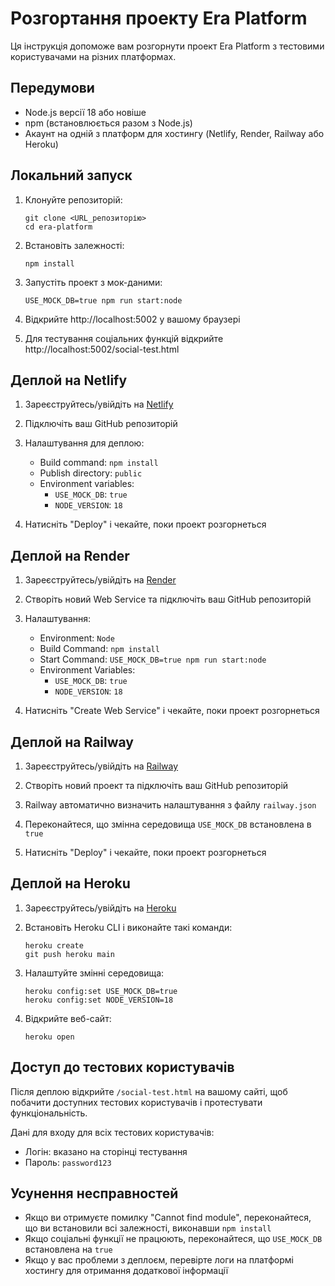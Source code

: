 # Розгортання проекту Era Platform

Ця інструкція допоможе вам розгорнути проект Era Platform з тестовими користувачами на різних платформах.

## Передумови

- Node.js версії 18 або новіше
- npm (встановлюється разом з Node.js)
- Акаунт на одній з платформ для хостингу (Netlify, Render, Railway або Heroku)

## Локальний запуск

1. Клонуйте репозиторій:
   ```
   git clone <URL_репозиторію>
   cd era-platform
   ```

2. Встановіть залежності:
   ```
   npm install
   ```

3. Запустіть проект з мок-даними:
   ```
   USE_MOCK_DB=true npm run start:node
   ```

4. Відкрийте http://localhost:5002 у вашому браузері

5. Для тестування соціальних функцій відкрийте http://localhost:5002/social-test.html

## Деплой на Netlify

1. Зареєструйтесь/увійдіть на [Netlify](https://www.netlify.com/)

2. Підключіть ваш GitHub репозиторій

3. Налаштування для деплою:
   - Build command: `npm install`
   - Publish directory: `public`
   - Environment variables:
     - `USE_MOCK_DB`: `true`
     - `NODE_VERSION`: `18`

4. Натисніть "Deploy" і чекайте, поки проект розгорнеться

## Деплой на Render

1. Зареєструйтесь/увійдіть на [Render](https://render.com/)

2. Створіть новий Web Service та підключіть ваш GitHub репозиторій

3. Налаштування:
   - Environment: `Node`
   - Build Command: `npm install`
   - Start Command: `USE_MOCK_DB=true npm run start:node`
   - Environment Variables:
     - `USE_MOCK_DB`: `true`
     - `NODE_VERSION`: `18`

4. Натисніть "Create Web Service" і чекайте, поки проект розгорнеться

## Деплой на Railway

1. Зареєструйтесь/увійдіть на [Railway](https://railway.app/)

2. Створіть новий проект та підключіть ваш GitHub репозиторій

3. Railway автоматично визначить налаштування з файлу `railway.json`

4. Переконайтеся, що змінна середовища `USE_MOCK_DB` встановлена в `true`

5. Натисніть "Deploy" і чекайте, поки проект розгорнеться

## Деплой на Heroku

1. Зареєструйтесь/увійдіть на [Heroku](https://www.heroku.com/)

2. Встановіть Heroku CLI і виконайте такі команди:
   ```
   heroku create
   git push heroku main
   ```

3. Налаштуйте змінні середовища:
   ```
   heroku config:set USE_MOCK_DB=true
   heroku config:set NODE_VERSION=18
   ```

4. Відкрийте веб-сайт:
   ```
   heroku open
   ```

## Доступ до тестових користувачів

Після деплою відкрийте `/social-test.html` на вашому сайті, щоб побачити доступних тестових користувачів і протестувати функціональність.

Дані для входу для всіх тестових користувачів:
- Логін: вказано на сторінці тестування
- Пароль: `password123`

## Усунення несправностей

- Якщо ви отримуєте помилку "Cannot find module", переконайтеся, що ви встановили всі залежності, виконавши `npm install`
- Якщо соціальні функції не працюють, переконайтеся, що `USE_MOCK_DB` встановлена на `true`
- Якщо у вас проблеми з деплоєм, перевірте логи на платформі хостингу для отримання додаткової інформації
